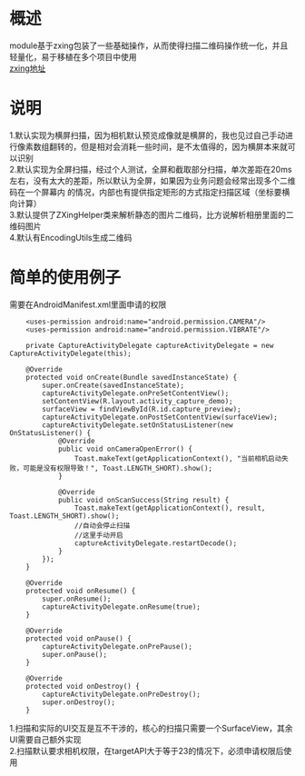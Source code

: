 # 概述
module基于zxing包装了一些基础操作，从而使得扫描二维码操作统一化，并且轻量化，易于移植在多个项目中使用<br>
[zxing地址](https://github.com/zxing/zxing)

# 说明
1.默认实现为横屏扫描，因为相机默认预览成像就是横屏的，我也见过自己手动进行像素数组翻转的，但是相对会消耗一些时间，是不太值得的，因为横屏本来就可以识别<br>
2.默认实现为全屏扫描，经过个人测试，全屏和截取部分扫描，单次差距在20ms左右，没有太大的差距，所以默认为全屏，如果因为业务问题会经常出现多个二维码在一个屏幕内
的情况，内部也有提供指定矩形的方式指定扫描区域（坐标要横向计算）<br>
3.默认提供了ZXingHelper类来解析静态的图片二维码，比方说解析相册里面的二维码图片<br>
4.默认有EncodingUtils生成二维码<br>

# 简单的使用例子
需要在AndroidManifest.xml里面申请的权限
```
    <uses-permission android:name="android.permission.CAMERA"/>
    <uses-permission android:name="android.permission.VIBRATE"/>
```

```
    private CaptureActivityDelegate captureActivityDelegate = new CaptureActivityDelegate(this);

    @Override
    protected void onCreate(Bundle savedInstanceState) {
        super.onCreate(savedInstanceState);
        captureActivityDelegate.onPreSetContentView();
        setContentView(R.layout.activity_capture_demo);
        surfaceView = findViewById(R.id.capture_preview);
        captureActivityDelegate.onPostSetContentView(surfaceView);
        captureActivityDelegate.setOnStatusListener(new OnStatusListener() {
            @Override
            public void onCameraOpenError() {
                Toast.makeText(getApplicationContext(), "当前相机启动失败，可能是没有权限导致！", Toast.LENGTH_SHORT).show();
            }

            @Override
            public void onScanSuccess(String result) {
                Toast.makeText(getApplicationContext(), result, Toast.LENGTH_SHORT).show();
                //自动会停止扫描
                //这里手动开启
                captureActivityDelegate.restartDecode();
            }
        });
    }

    @Override
    protected void onResume() {
        super.onResume();
        captureActivityDelegate.onResume(true);
    }

    @Override
    protected void onPause() {
        captureActivityDelegate.onPrePause();
        super.onPause();
    }

    @Override
    protected void onDestroy() {
        captureActivityDelegate.onPreDestroy();
        super.onDestroy();
    }
```

1.扫描和实际的UI交互是互不干涉的，核心的扫描只需要一个SurfaceView，其余UI需要自己额外实现<br>
2.扫描默认要求相机权限，在targetAPI大于等于23的情况下，必须申请权限后使用<br>
